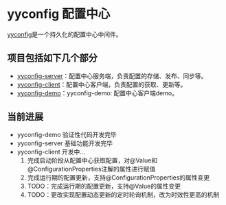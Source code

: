 # yyconfig 配置中心
[yyconfig](https://github.com/XianReallyHot-ZZH/yyconfig)是一个持久化的配置中心中间件。

## 项目包括如下几个部分

* [yyconfig-server](./yyconfig-server)：配置中心服务端，负责配置的存储、发布、同步等。
* [yyconfig-client](./yyconfig-client)：配置中心客户端，负责配置的获取、更新等。
* [yyconfig-demo](./yyconfig-demo)：yyconfig-demo: 配置中心客户端demo。

## 当前进展

* yyconfig-demo 验证性代码开发完毕
* yyconfig-server 基础功能开发完毕
* yyconfig-client 开发中...
  1. 完成启动阶段从配置中心获取配置，对@Value和@ConfigurationProperties注解的属性进行赋值
  2. 完成运行期的配置更新，支持@ConfigurationProperties的属性变更
  3. TODO：完成运行期的配置更新，支持@Value的属性变更
  4. TODO：更改实现配置动态更新的定时轮询机制，改为时效性更高的机制

